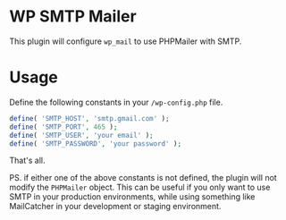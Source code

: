 # WP SMTP Mailer

This plugin will configure `wp_mail` to use PHPMailer with SMTP.

Usage
=========

Define the following constants in your `/wp-config.php` file.

```php
define( 'SMTP_HOST', 'smtp.gmail.com' );
define( 'SMTP_PORT', 465 );
define( 'SMTP_USER', 'your email' );
define( 'SMTP_PASSWORD', 'your password' );
```

That's all. 

PS. if either one of the above constants is not defined, the plugin will not modify the `PHPMailer` object. This can be useful if you only want to 
use SMTP in your production environments, while using something like MailCatcher in your development or staging environment.